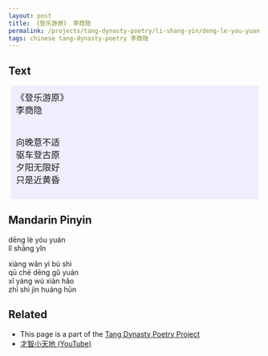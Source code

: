 ```yaml
---
layout: post
title: 《登乐游原》 李商隐
permalink: /projects/tang-dynasty-poetry/li-shang-yin/deng-le-you-yuan
tags: chinese tang-dynasty-poetry 李商隐
---
```


## Text

<p>
<div class="chinese-poem" style="font-size: 1.25em; background-color: #eef; padding: 10px; margin: 5px;">
《登乐游原》
<br />
李商隐
<br /><br />

向晚意不适
<br />
驱车登古原
<br />
夕阳无限好
<br />
只是近黄昏
</div>
</p>

## Mandarin Pinyin

<p>
dēng lè yóu yuán
<br />
lǐ shāng yǐn
</p>

<p>
xiàng wǎn yì bù shì
<br />
qū chē dēng gǔ yuán
<br />
xī yáng wú xiàn hǎo
<br />
zhī shì jìn huáng hūn
</p>

## Related

* This page is a part of the [Tang Dynasty Poetry Project](/projects/tang-dynasty-poetry-project)
* [才智小天地 (YouTube)](https://youtu.be/fdN2cOAyVfI)
